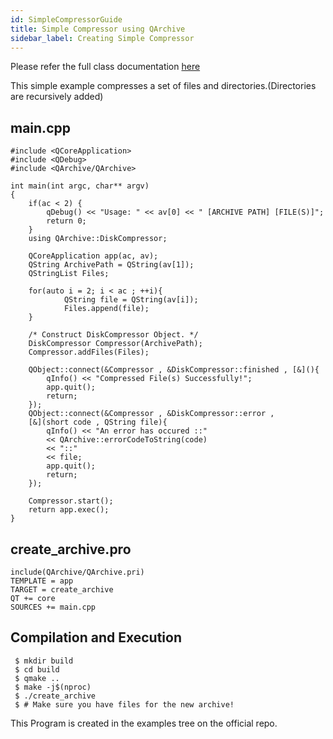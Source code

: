 ```yaml
---
id: SimpleCompressorGuide
title: Simple Compressor using QArchive
sidebar_label: Creating Simple Compressor
---
```


Please refer the full class documentation [here](QArchiveDiskCompressor.md)

This simple example compresses a set of files and directories.(Directories are recursively added)

## main.cpp

```
#include <QCoreApplication>
#include <QDebug>
#include <QArchive/QArchive>

int main(int argc, char** argv)
{
    if(ac < 2) {
        qDebug() << "Usage: " << av[0] << " [ARCHIVE PATH] [FILE(S)]";
        return 0;
    }
    using QArchive::DiskCompressor;    
    
    QCoreApplication app(ac, av);
    QString ArchivePath = QString(av[1]);
    QStringList Files;
    
    for(auto i = 2; i < ac ; ++i){
            QString file = QString(av[i]);
            Files.append(file);
    }

    /* Construct DiskCompressor Object. */
    DiskCompressor Compressor(ArchivePath);
    Compressor.addFiles(Files);
    
    QObject::connect(&Compressor , &DiskCompressor::finished , [&](){
        qInfo() << "Compressed File(s) Successfully!";
        app.quit();
        return;
    });
    QObject::connect(&Compressor , &DiskCompressor::error ,
    [&](short code , QString file){
        qInfo() << "An error has occured ::" 
		<< QArchive::errorCodeToString(code) 
		<< "::" 
		<< file;
        app.quit();
        return;
    });

    Compressor.start();
    return app.exec();
}
```

## create_archive.pro

```
include(QArchive/QArchive.pri)
TEMPLATE = app
TARGET = create_archive
QT += core
SOURCES += main.cpp
```

## Compilation and Execution

```
 $ mkdir build
 $ cd build
 $ qmake ..
 $ make -j$(nproc)
 $ ./create_archive
 $ # Make sure you have files for the new archive!
```

This Program is created in the examples tree on the official repo.

